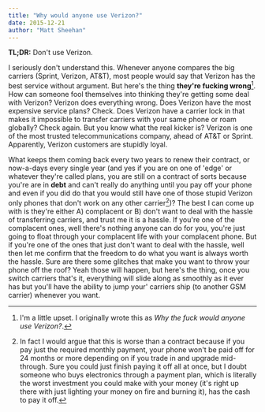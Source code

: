 ```yaml
---
title: "Why would anyone use Verizon?"
date: 2015-12-21
author: "Matt Sheehan"
---
```


__TL;DR:__ Don't use Verizon.

I seriously don't understand this. Whenever anyone compares the big carriers (Sprint, Verizon, AT&T), most people would say that Verizon has the best service without argument. But here's the thing __they're fucking wrong__[^1]. How can someone fool themselves into thinking they're getting some deal with Verizon? Verizon does everything wrong. Does Verizon have the most expensive service plans? Check. Does Verizon have a carrier lock in that makes it impossible to transfer carriers with your same phone or roam globally? Check again. But you know what the real kicker is? Verizon is one of the most trusted telecommunications company, ahead of AT&T or Sprint. Apparently, Verizon customers are stupidly loyal.

What keeps them coming back every two years to renew their contract, or now-a-days every single year (and yes if you are on one of 'edge' or whatever they're called plans, you are still on a contract of sorts because you're are in __debt__ and can't really do anything until you pay off your phone and even if you did do that you would still have one of those stupid Verizon only phones that don't work on any other carrier[^2])? The best I can come up with is they're either A) complacent or B) don't want to deal with the hassle of transferring carriers, and trust me it is a hassle. If you're one of the complacent ones, well there's nothing anyone can do for you, you're just going to float through your complacent life with your complacent phone. But if you're one of the ones that just don't want to deal with the hassle, well then let me confirm that the freedom to do what you want is always worth the hassle. Sure are there some glitches that make you want to throw your phone off the roof? Yeah those will happen, but here's the thing, once you switch carriers that's it, everything will slide along as smoothly as it ever has but you'll have the ability to jump your' carriers ship (to another GSM carrier) whenever you want.


[^1]: I'm a little upset. I originally wrote this as *Why the fuck would anyone use Verizon?*.

[^2]: In fact I would argue that this is worse than a contract because if you pay just the required monthly payment, your phone won't be paid off for 24 months or more depending on if you trade in and upgrade mid-through. Sure you could just finish paying it off all at once, but I doubt someone who buys electronics through a payment plan, which is literally the worst investment you could make with your money (it's right up there with just lighting your money on fire and burning it), has the cash to pay it off.
